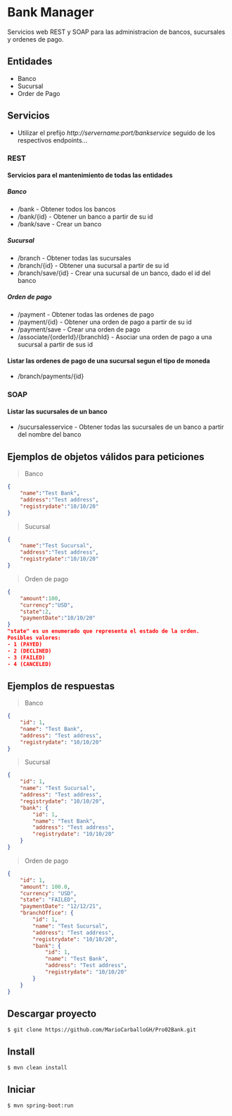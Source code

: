 # Bank Manager
Servicios web REST y SOAP para las administracion de bancos, sucursales y ordenes de pago.

## Entidades
- Banco
- Sucursal
- Order de Pago

## Servicios
- Utilizar el prefijo *http://servername:port/bankservice* seguido de los respectivos endpoints...
### REST

#### Servicios para el mantenimiento de todas las entidades

##### Banco
- /bank - Obtener todos los bancos
- /bank/{id} - Obtener un banco a partir de su id
- /bank/save - Crear un banco

##### Sucursal
- /branch - Obtener todas las sucursales
- /branch/{id} - Obtener una sucursal a partir de su id
- /branch/save/{id} - Crear una sucursal de un banco, dado el id del banco

##### Orden de pago
- /payment - Obtener todas las ordenes de pago
- /payment/{id} - Obtener una orden de pago a partir de su id
- /payment/save - Crear una orden de pago
- /associate/{orderId}/{branchId} - Asociar una orden de pago a una sucursal a partir de sus id

#### Listar las ordenes de pago de una sucursal segun el tipo de moneda
- /branch/payments/{id}

### SOAP
#### Listar las sucursales de un banco
- /sucursalesservice - Obtener todas las sucursales de un banco a partir del nombre del banco

## Ejemplos de objetos válidos para peticiones
> Banco
```json
{
    "name":"Test Bank",
    "address":"Test address",
    "registrydate":"10/10/20"
}
```
> Sucursal
```json
{
    "name":"Test Sucursal",
    "address":"Test address",
    "registrydate":"10/10/20"
}
```
> Orden de pago
```json
{
    "amount":100,
    "currency":"USD",
    "state":2,
    "paymentDate":"10/10/20"
}
"state" es un enumerado que representa el estado de la orden. 
Posibles valores:
- 1 (PAYED)
- 2 (DECLINED)
- 3 (FAILED)
- 4 (CANCELED)
```

## Ejemplos de respuestas
> Banco
```json
{
    "id": 1,
    "name": "Test Bank",
    "address": "Test address",
    "registrydate": "10/10/20"
}
```
> Sucursal
```json
{
    "id": 1,
    "name": "Test Sucursal",
    "address": "Test address",
    "registrydate": "10/10/20",
    "bank": {
        "id": 1,
        "name": "Test Bank",
        "address": "Test address",
        "registrydate": "10/10/20"
    }
}
```
> Orden de pago
```json
{
    "id": 1,
    "amount": 100.0,
    "currency": "USD",
    "state": "FAILED",
    "paymentDate": "12/12/21",
    "branchOffice": {
        "id": 1,
        "name": "Test Sucursal",
        "address": "Test address",
        "registrydate": "10/10/20",
        "bank": {
            "id": 1,
            "name": "Test Bank",
            "address": "Test address",
            "registrydate": "10/10/20"
        }
    }
}
```

## Descargar proyecto
```
$ git clone https://github.com/MarioCarballoGH/Pro02Bank.git
```

## Install
```
$ mvn clean install
```

## Iniciar
```
$ mvn spring-boot:run
```